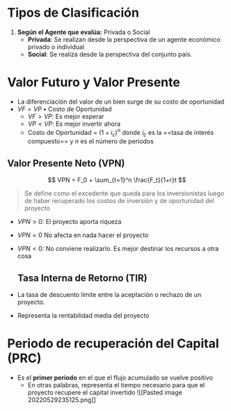 # Tipos de Clasificación
1. **Según el Agente que evalúa:** Privada o Social
   - **Privada**: Se realizan desde la perspectiva de un agente económico privado o individual
   - **Social**: Se realiza desde la perspectiva del conjunto país.

# Valor Futuro y Valor Presente
- La diferenciación del valor de un bien surge de su costo de oportunidad
- $VF = VP • \text{Costo de Oportunidad}$
	-  $VF > VP$: Es mejor esperar
	-  $VP < VP$: Es mejor invertir ahora
	- Costo de Oportunidad = $(1 + i_c)^n$ donde $i_c$ es la ==tasa de interés compuesto== y $n$ es el número de periodos 

## Valor Presente Neto (VPN)

$$
		VPN = F_0 + \sum_{t=1}^n \frac{F_t}{1+r}t
$$
> Se define como el excedente que queda para los inversionistas luego de haber recuperado los costos de inversión y de oportunidad del proyecto

- $VPN > 0$: El proyecto aporta riqueza
- $VPN = 0$ No afecta en nada hacer el proyecto
- $VPN < 0$: No conviene realizarlo. Es mejor destinar los recursos a otra cosa


	## Tasa Interna de Retorno (TIR)
- La tasa de descuento límite entre la aceptación o rechazo de un proyecto.
- Representa la rentabilidad media del proyecto


# Periodo de recuperación del Capital (PRC)
- Es el **primer periodo** en el que el flujo acumulado se vuelve positivo
	- En otras palabras, representa el tiempo necesario para que el proyecto recupere el capital invertido
![[Pasted image 20220529235125.png]]


